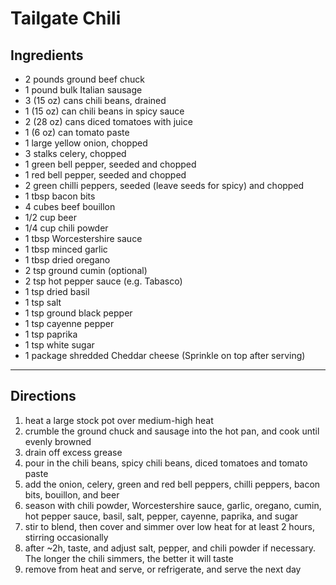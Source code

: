 Tailgate Chili
===============

## Ingredients

- 2 pounds ground beef chuck 
- 1 pound bulk Italian sausage 
- 3 (15 oz) cans chili beans, drained 
- 1 (15 oz) can chili beans in spicy sauce 
- 2 (28 oz) cans diced tomatoes with juice 
- 1 (6 oz) can tomato paste 
- 1 large yellow onion, chopped 
- 3 stalks celery, chopped 
- 1 green bell pepper, seeded and chopped 
- 1 red bell pepper, seeded and chopped 
- 2 green chilli peppers, seeded (leave seeds for spicy) and chopped 
- 1 tbsp bacon bits 
- 4 cubes beef bouillon 
- 1/2 cup beer 
- 1/4 cup chili powder 
- 1 tbsp Worcestershire sauce 
- 1 tbsp minced garlic 
- 1 tbsp dried oregano 
- 2 tsp ground cumin (optional)
- 2 tsp hot pepper sauce (e.g. Tabasco)
- 1 tsp dried basil 
- 1 tsp salt 
- 1 tsp ground black pepper 
- 1 tsp cayenne pepper 
- 1 tsp paprika 
- 1 tsp white sugar
- 1 package shredded Cheddar cheese (Sprinkle on top after serving)

---

## Directions

1. heat a large stock pot over medium-high heat
1. crumble the ground chuck and sausage into the hot pan, and cook until
   evenly browned
1. drain off excess grease
1. pour in the chili beans, spicy chili beans, diced tomatoes and tomato paste
1. add the onion, celery, green and red bell peppers, chilli peppers, bacon
   bits, bouillon, and beer
1. season with chili powder, Worcestershire sauce, garlic, oregano, cumin, hot
   pepper sauce, basil, salt, pepper, cayenne, paprika, and sugar
1. stir to blend, then cover and simmer over low heat for at least 2 hours,
   stirring occasionally
1. after ~2h, taste, and adjust salt, pepper, and chili powder if
   necessary. The longer the chili simmers, the better it will taste
1. remove from heat and serve, or refrigerate, and serve the next day


